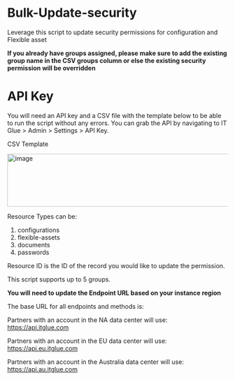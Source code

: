 # Bulk-Update-security
Leverage this script to update security permissions for configuration and Flexible asset

**If you already have groups assigned, please make sure to add the existing group name in the CSV groups column or else the existing security permission will be overridden**

# API Key

You will need an API key and a CSV file with the template below to be able to run the script without any errors. You can grab the API by navigating to IT Glue > Admin > Settings > API Key.

CSV Template

<img width="658" height="121" alt="image" src="https://github.com/user-attachments/assets/ea6edfbf-5616-4c8b-8d6b-12b932bb1aa9" />

Resource Types can be:

1. configurations
2. flexible-assets
3. documents
4. passwords

Resource ID is the ID of the record you would like to update the permission.

This script supports up to 5 groups.

**You will need to update the Endpoint URL based on your instance region**

The base URL for all endpoints and methods is:

Partners with an account in the NA data center will use:
https://api.itglue.com

Partners with an account in the EU data center will use:
https://api.eu.itglue.com

Partners with an account in the Australia data center will use:
https://api.au.itglue.com
